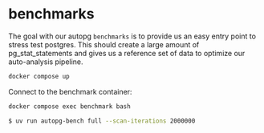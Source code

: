# benchmarks

The goal with our autopg `benchmarks` is to provide us an easy entry point to stress test postgres. This should create a large amount of pg_stat_statements and gives us a reference set of data to optimize our auto-analysis pipeline.

```bash
docker compose up
```

Connect to the benchmark container:

```bash
docker compose exec benchmark bash

$ uv run autopg-bench full --scan-iterations 2000000
```
